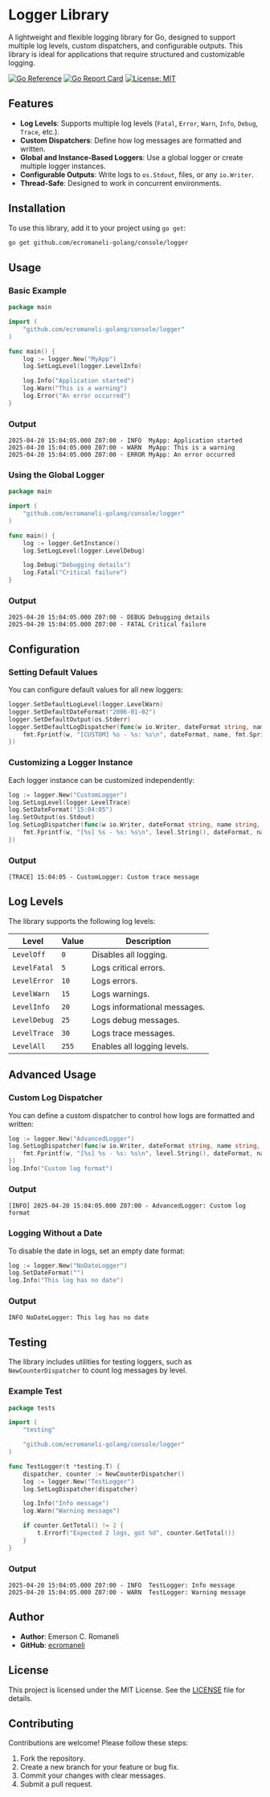 # Logger Library

A lightweight and flexible logging library for Go, designed to support multiple log levels, custom dispatchers, and configurable outputs. This library is ideal for applications that require structured and customizable logging.

[![Go Reference](https://pkg.go.dev/badge/github.com/ecromaneli-golang/console.svg)](https://pkg.go.dev/github.com/ecromaneli-golang/console)
[![Go Report Card](https://goreportcard.com/badge/github.com/ecromaneli-golang/console)](https://goreportcard.com/report/github.com/ecromaneli-golang/console)
[![License: MIT](https://img.shields.io/badge/License-MIT-yellow.svg)](https://opensource.org/licenses/MIT)

## Features

- **Log Levels**: Supports multiple log levels (`Fatal`, `Error`, `Warn`, `Info`, `Debug`, `Trace`, etc.).
- **Custom Dispatchers**: Define how log messages are formatted and written.
- **Global and Instance-Based Loggers**: Use a global logger or create multiple logger instances.
- **Configurable Outputs**: Write logs to `os.Stdout`, files, or any `io.Writer`.
- **Thread-Safe**: Designed to work in concurrent environments.

## Installation

To use this library, add it to your project using `go get`:

```bash
go get github.com/ecromaneli-golang/console/logger
```

## Usage

### Basic Example

```go
package main

import (
	"github.com/ecromaneli-golang/console/logger"
)

func main() {
	log := logger.New("MyApp")
	log.SetLogLevel(logger.LevelInfo)

	log.Info("Application started")
	log.Warn("This is a warning")
	log.Error("An error occurred")
}
```

### Output

```
2025-04-20 15:04:05.000 Z07:00 - INFO  MyApp: Application started
2025-04-20 15:04:05.000 Z07:00 - WARN  MyApp: This is a warning
2025-04-20 15:04:05.000 Z07:00 - ERROR MyApp: An error occurred
```

### Using the Global Logger

```go
package main

import (
	"github.com/ecromaneli-golang/console/logger"
)

func main() {
	log := logger.GetInstance()
	log.SetLogLevel(logger.LevelDebug)

	log.Debug("Debugging details")
	log.Fatal("Critical failure")
}
```

### Output

```
2025-04-20 15:04:05.000 Z07:00 - DEBUG Debugging details
2025-04-20 15:04:05.000 Z07:00 - FATAL Critical failure
```

## Configuration

### Setting Default Values

You can configure default values for all new loggers:

```go
logger.SetDefaultLogLevel(logger.LevelWarn)
logger.SetDefaultDateFormat("2006-01-02")
logger.SetDefaultOutput(os.Stderr)
logger.SetDefaultLogDispatcher(func(w io.Writer, dateFormat string, name string, level logger.Level, a ...any) {
	fmt.Fprintf(w, "[CUSTOM] %s - %s: %s\n", dateFormat, name, fmt.Sprint(a...))
})
```

### Customizing a Logger Instance

Each logger instance can be customized independently:

```go
log := logger.New("CustomLogger")
log.SetLogLevel(logger.LevelTrace)
log.SetDateFormat("15:04:05")
log.SetOutput(os.Stdout)
log.SetLogDispatcher(func(w io.Writer, dateFormat string, name string, level logger.Level, a ...any) {
	fmt.Fprintf(w, "[%s] %s - %s: %s\n", level.String(), dateFormat, name, fmt.Sprint(a...))
})
```

### Output

```
[TRACE] 15:04:05 - CustomLogger: Custom trace message
```

## Log Levels

The library supports the following log levels:

| Level       | Value | Description                     |
|-------------|-------|---------------------------------|
| `LevelOff`  | `0`   | Disables all logging.           |
| `LevelFatal`| `5`   | Logs critical errors.           |
| `LevelError`| `10`  | Logs errors.                    |
| `LevelWarn` | `15`  | Logs warnings.                  |
| `LevelInfo` | `20`  | Logs informational messages.    |
| `LevelDebug`| `25`  | Logs debug messages.            |
| `LevelTrace`| `30`  | Logs trace messages.            |
| `LevelAll`  | `255` | Enables all logging levels.     |

## Advanced Usage

### Custom Log Dispatcher

You can define a custom dispatcher to control how logs are formatted and written:

```go
log := logger.New("AdvancedLogger")
log.SetLogDispatcher(func(w io.Writer, dateFormat string, name string, level logger.Level, a ...any) {
	fmt.Fprintf(w, "[%s] %s - %s: %s\n", level.String(), dateFormat, name, fmt.Sprint(a...))
})
log.Info("Custom log format")
```

### Output

```
[INFO] 2025-04-20 15:04:05.000 Z07:00 - AdvancedLogger: Custom log format
```

### Logging Without a Date

To disable the date in logs, set an empty date format:

```go
log := logger.New("NoDateLogger")
log.SetDateFormat("")
log.Info("This log has no date")
```

### Output

```
INFO NoDateLogger: This log has no date
```

## Testing

The library includes utilities for testing loggers, such as `NewCounterDispatcher` to count log messages by level.

### Example Test

```go
package tests

import (
	"testing"

	"github.com/ecromaneli-golang/console/logger"
)

func TestLogger(t *testing.T) {
	dispatcher, counter := NewCounterDispatcher()
	log := logger.New("TestLogger")
	log.SetLogDispatcher(dispatcher)

	log.Info("Info message")
	log.Warn("Warning message")

	if counter.GetTotal() != 2 {
		t.Errorf("Expected 2 logs, got %d", counter.GetTotal())
	}
}
```

### Output

```
2025-04-20 15:04:05.000 Z07:00 - INFO  TestLogger: Info message
2025-04-20 15:04:05.000 Z07:00 - WARN  TestLogger: Warning message
```

## Author

- **Author**: Emerson C. Romaneli
- **GitHub**: [ecromaneli](https://github.com/ecromaneli)

## License

This project is licensed under the MIT License. See the [LICENSE](LICENSE) file for details.

## Contributing

Contributions are welcome! Please follow these steps:

1. Fork the repository.
2. Create a new branch for your feature or bug fix.
3. Commit your changes with clear messages.
4. Submit a pull request.
